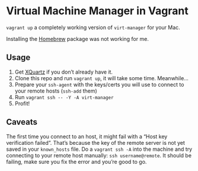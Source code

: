 # Virtual Machine Manager in Vagrant
`vagrant up` a completely working version of `virt-manager` for your Mac.

Installing the [Homebrew](https://brew.sh/) package was not working for me.

## Usage
1. Get [XQuartz](https://www.xquartz.org/) if you don’t already have it.
2. Clone this repo and run `vagrant up`, it will take some time. Meanwhile…
3. Prepare your `ssh-agent` with the keys/certs you will use to connect to your remote hosts (`ssh-add` them)
4. Run `vagrant ssh -- -Y -A virt-manager`
5. Profit!

## Caveats
The first time you connect to an host, it might fail with a “Host key verification failed”. That’s because the key of the remote server is not yet saved in your `known_hosts` file. Do a `vagrant ssh -A` into the machine and try connecting to your remote host manually: `ssh username@remote`. It should be failing, make sure you fix the error and you’re good to go.
